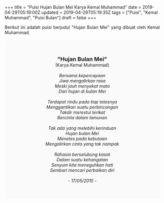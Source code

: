 +++
title = "Puisi Hujan Bulan Mei Karya Kemal Muhammad"
date = 2019-04-29T05:19:00Z
updated = 2019-04-29T05:19:35Z
tags = ["Puisi", "Kemal Muhammad", "Puisi Bulan"]
draft = false
+++

<div dir="ltr" style="text-align: left;" trbidi="on"><div dir="ltr" style="text-align: left;" trbidi="on"><div dir="ltr" style="text-align: left;" trbidi="on"><div style="text-align: justify;">Berikut ini adalah puisi berjudul "Hujan Bulan Mei" yang dibuat oleh Kemal Muhammad.</div><br /><div style="background: #FAFAFA; font-size: 14px; height: auto; margin: 0 auto; padding: 50px; text-align: center; width: auto;"><span style="font-size: 18px;"><b>"Hujan Bulan Mei"</b></span><br />(Karya Kemal Muhammad)<br /><br /><i>Bersama kepercayaan<br />Jiwa mengalirkan rasa<br />Meski jauh menyekat mata<br />Dari hujan di bulan Mei<br /><br />Terdapat rindu pada tiap tetesnya<br />Menggantikan suatu perbincangan<br />Takdir merestui terikat<br />Bercinta dalam lamunan<br /><br />Tak ada yang melebihi kerinduan<br />Hujan bulan Mei<br />Menetes pada kebutaan<br />Mengalirkan cinta yang tak nampak<br /><br />Rahasia berselubung kasat<br />Dalam suatu kehangatan<br />Senyum kita meneguhkan hati<br />Sembari mencari perbaikan diri<br /><br />- 17/05/2015 -</i> </div></div></div></div>
